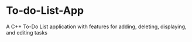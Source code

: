 # To-do-List-App
A C++ To-Do List application with features for adding, deleting, displaying, and editing tasks
